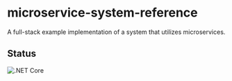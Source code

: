 # microservice-system-reference
A full-stack example implementation of a system that utilizes microservices.

## Status
![.NET Core](https://github.com/adamaverycole/microservice-system-reference/workflows/.NET%20Core/badge.svg)
